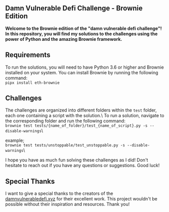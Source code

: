
## Damn Vulnerable Defi Challenge - Brownie Edition

**Welcome to the Brownie edition of the "damn vulnerable defi challenge"! In this repository, you will find my solutions to the challenges using the power of Python and the amazing Brownie framework.**

## Requirements
To run the solutions, you will need to have Python 3.6 or higher and Brownie installed on your system. You can install Brownie by running the following command:\
```pipx install eth-brownie```


## Challenges
The challenges are organized into different folders within the `test` folder, each one containing a  script with the solution.\ To run a solution, navigate to the corresponding folder and run the following command: \
```brownie test tests/{name_of_folder}/test_{name_of_script}.py -s --disable-warnings```\

example;\
```brownie test tests/unstoppable/test_unstoppable.py -s --disable-warnings```\


I hope you have as much fun solving these challenges as I did! Don't hesitate to reach out if you have any questions or suggestions. Good luck!

## Special Thanks
I want to give a special thanks to the creators of the [damnvulnerabledefi.xyz](https://damnvulnerabledefi.xyz) for their excellent work. This project wouldn't be possible without their inspiration and resources. Thank you!



